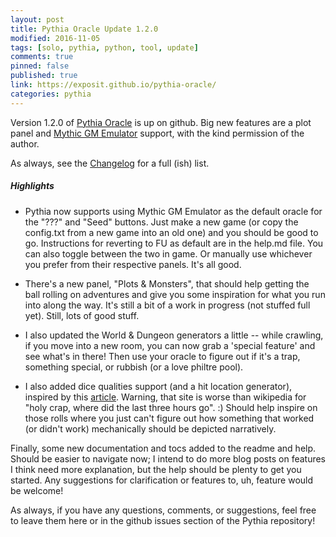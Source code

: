 ```yaml
---
layout: post
title: Pythia Oracle Update 1.2.0
modified: 2016-11-05
tags: [solo, pythia, python, tool, update]
comments: true
pinned: false
published: true
link: https://exposit.github.io/pythia-oracle/
categories: pythia
---
```


Version 1.2.0 of [Pythia Oracle](https://exposit.github.io/pythia-oracle/) is up on github. Big new features are a plot panel and [Mythic GM Emulator](http://www.drivethrurpg.com/product/20798/Mythic-Game-Master-Emulator?it=1) support, with the kind permission of the author.

As always, see the [Changelog](https://github.com/exposit/pythia-oracle/blob/master/CHANGELOG.md) for a full (ish) list.

<!--more-->

##### Highlights

* Pythia now supports using Mythic GM Emulator as the default oracle for the "???" and "Seed" buttons. Just make a new game (or copy the config.txt from a new game into an old one) and you should be good to go. Instructions for reverting to FU as default are in the help.md file. You can also toggle between the two in game. Or manually use whichever you prefer from their respective panels. It's all good.

* There's a new panel, "Plots & Monsters", that should help getting the ball rolling on adventures and give you some inspiration for what you run into along the way. It's still a bit of a work in progress (not stuffed full yet). Still, lots of good stuff.

* I also updated the World & Dungeon generators a little -- while crawling, if you move into a new room, you can now grab a 'special feature' and see what's in there! Then use your oracle to figure out if it's a trap, something special, or rubbish (or a love philtre pool).

* I also added dice qualities support (and a hit location generator), inspired by this [article](http://thealexandrian.net/wordpress/2781/roleplaying-games/dice-of-destiny). Warning, that site is worse than wikipedia for "holy crap, where did the last three hours go". :) Should help inspire on those rolls where you just can't figure out how something that worked (or didn't work) mechanically should be depicted narratively.

Finally, some new documentation and tocs added to the readme and help. Should be easier to navigate now; I intend to do more blog posts on features I think need more explanation, but the help should be plenty to get you started. Any suggestions for clarification or features to, uh, feature would be welcome!

As always, if you have any questions, comments, or suggestions, feel free to leave them here or in the github issues section of the Pythia repository!
